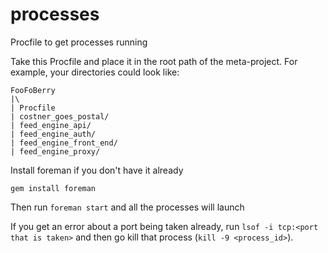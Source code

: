 processes
=========

Procfile to get processes running 

Take this Procfile and place it in the root path of the meta-project.  For example, your directories could look like:

```
FooFoBerry
|\
| Procfile
| costner_goes_postal/
| feed_engine_api/
| feed_engine_auth/
| feed_engine_front_end/
| feed_engine_proxy/
```

Install foreman if you don't have it already

```
gem install foreman
```

Then run `foreman start` and all the processes will launch

If you get an error about a port being taken already, run `lsof -i tcp:<port that is taken>` and then go kill that process (`kill -9 <process_id>`).
